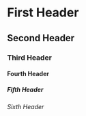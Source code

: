 # First Header 
## Second Header 
### Third Header 
#### Fourth Header 
##### Fifth Header 
###### Sixth Header
